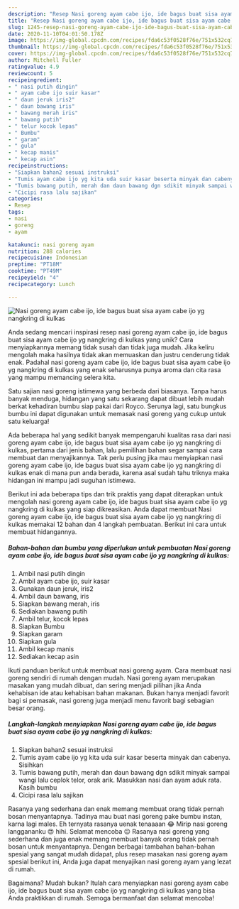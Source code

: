 ```yaml
---
description: "Resep Nasi goreng ayam cabe ijo, ide bagus buat sisa ayam cabe ijo yg nangkring di kulkas, Bisa Manjain Lidah"
title: "Resep Nasi goreng ayam cabe ijo, ide bagus buat sisa ayam cabe ijo yg nangkring di kulkas, Bisa Manjain Lidah"
slug: 1245-resep-nasi-goreng-ayam-cabe-ijo-ide-bagus-buat-sisa-ayam-cabe-ijo-yg-nangkring-di-kulkas-bisa-manjain-lidah
date: 2020-11-10T04:01:50.178Z
image: https://img-global.cpcdn.com/recipes/fda6c53f0528f76e/751x532cq70/nasi-goreng-ayam-cabe-ijo-ide-bagus-buat-sisa-ayam-cabe-ijo-yg-nangkring-di-kulkas-foto-resep-utama.jpg
thumbnail: https://img-global.cpcdn.com/recipes/fda6c53f0528f76e/751x532cq70/nasi-goreng-ayam-cabe-ijo-ide-bagus-buat-sisa-ayam-cabe-ijo-yg-nangkring-di-kulkas-foto-resep-utama.jpg
cover: https://img-global.cpcdn.com/recipes/fda6c53f0528f76e/751x532cq70/nasi-goreng-ayam-cabe-ijo-ide-bagus-buat-sisa-ayam-cabe-ijo-yg-nangkring-di-kulkas-foto-resep-utama.jpg
author: Mitchell Fuller
ratingvalue: 4.9
reviewcount: 5
recipeingredient:
- " nasi putih dingin"
- " ayam cabe ijo suir kasar"
- " daun jeruk iris2"
- " daun bawang iris"
- " bawang merah iris"
- " bawang putih"
- " telur kocok lepas"
- " Bumbu"
- " garam"
- " gula"
- " kecap manis"
- " kecap asin"
recipeinstructions:
- "Siapkan bahan2 sesuai instruksi"
- "Tumis ayam cabe ijo yg kita uda suir kasar beserta minyak dan cabenya. Sisihkan"
- "Tumis bawang putih, merah dan daun bawang dgn sdikit minyak sampai wangi lalu ceplok telor, orak arik. Masukkan nasi dan ayam aduk rata. Kasih bumbu"
- "Cicipi rasa lalu sajikan"
categories:
- Resep
tags:
- nasi
- goreng
- ayam

katakunci: nasi goreng ayam 
nutrition: 288 calories
recipecuisine: Indonesian
preptime: "PT18M"
cooktime: "PT49M"
recipeyield: "4"
recipecategory: Lunch

---
```



![Nasi goreng ayam cabe ijo, ide bagus buat sisa ayam cabe ijo yg nangkring di kulkas](https://img-global.cpcdn.com/recipes/fda6c53f0528f76e/751x532cq70/nasi-goreng-ayam-cabe-ijo-ide-bagus-buat-sisa-ayam-cabe-ijo-yg-nangkring-di-kulkas-foto-resep-utama.jpg)

Anda sedang mencari inspirasi resep nasi goreng ayam cabe ijo, ide bagus buat sisa ayam cabe ijo yg nangkring di kulkas yang unik? Cara menyiapkannya memang tidak susah dan tidak juga mudah. Jika keliru mengolah maka hasilnya tidak akan memuaskan dan justru cenderung tidak enak. Padahal nasi goreng ayam cabe ijo, ide bagus buat sisa ayam cabe ijo yg nangkring di kulkas yang enak seharusnya punya aroma dan cita rasa yang mampu memancing selera kita.

Satu sajian nasi goreng istimewa yang berbeda dari biasanya. Tanpa harus banyak menduga, hidangan yang satu sekarang dapat dibuat lebih mudah berkat kehadiran bumbu siap pakai dari Royco. Serunya lagi, satu bungkus bumbu ini dapat digunakan untuk memasak nasi goreng yang cukup untuk satu keluarga!

Ada beberapa hal yang sedikit banyak mempengaruhi kualitas rasa dari nasi goreng ayam cabe ijo, ide bagus buat sisa ayam cabe ijo yg nangkring di kulkas, pertama dari jenis bahan, lalu pemilihan bahan segar sampai cara membuat dan menyajikannya. Tak perlu pusing jika mau menyiapkan nasi goreng ayam cabe ijo, ide bagus buat sisa ayam cabe ijo yg nangkring di kulkas enak di mana pun anda berada, karena asal sudah tahu triknya maka hidangan ini mampu jadi suguhan istimewa.


Berikut ini ada beberapa tips dan trik praktis yang dapat diterapkan untuk mengolah nasi goreng ayam cabe ijo, ide bagus buat sisa ayam cabe ijo yg nangkring di kulkas yang siap dikreasikan. Anda dapat membuat Nasi goreng ayam cabe ijo, ide bagus buat sisa ayam cabe ijo yg nangkring di kulkas memakai 12 bahan dan 4 langkah pembuatan. Berikut ini cara untuk membuat hidangannya.

<!--inarticleads1-->

##### Bahan-bahan dan bumbu yang diperlukan untuk pembuatan Nasi goreng ayam cabe ijo, ide bagus buat sisa ayam cabe ijo yg nangkring di kulkas:

1. Ambil  nasi putih dingin
1. Ambil  ayam cabe ijo, suir kasar
1. Gunakan  daun jeruk, iris2
1. Ambil  daun bawang, iris
1. Siapkan  bawang merah, iris
1. Sediakan  bawang putih
1. Ambil  telur, kocok lepas
1. Siapkan  Bumbu
1. Siapkan  garam
1. Siapkan  gula
1. Ambil  kecap manis
1. Sediakan  kecap asin


Ikuti panduan berikut untuk membuat nasi goreng ayam. Cara membuat nasi goreng sendiri di rumah dengan mudah. Nasi goreng ayam merupakan masakan yang mudah dibuat, dan sering menjadi pilihan jika Anda kehabisan ide atau kehabisan bahan makanan. Bukan hanya menjadi favorit bagi si pemasak, nasi goreng juga menjadi menu favorit bagi sebagian besar orang. 

<!--inarticleads2-->

##### Langkah-langkah menyiapkan Nasi goreng ayam cabe ijo, ide bagus buat sisa ayam cabe ijo yg nangkring di kulkas:

1. Siapkan bahan2 sesuai instruksi
1. Tumis ayam cabe ijo yg kita uda suir kasar beserta minyak dan cabenya. Sisihkan
1. Tumis bawang putih, merah dan daun bawang dgn sdikit minyak sampai wangi lalu ceplok telor, orak arik. Masukkan nasi dan ayam aduk rata. Kasih bumbu
1. Cicipi rasa lalu sajikan


Rasanya yang sederhana dan enak memang membuat orang tidak pernah bosan menyantapnya. Tadinya mau buat nasi goreng pake bumbu instan, karna lagi males. Eh ternyata rasanya uenak tenaaaan 😂 Mirip nasi goreng langgananku 😍 hihi. Selamat mencoba 😉 Rasanya nasi goreng yang sederhana dan juga enak memang membuat banyak orang tidak pernah bosan untuk menyantapnya. Dengan berbagai tambahan bahan-bahan spesial yang sangat mudah didapat, plus resep masakan nasi goreng ayam spesial berikut ini, Anda juga dapat menyajikan nasi goreng ayam yang lezat di rumah. 

Bagaimana? Mudah bukan? Itulah cara menyiapkan nasi goreng ayam cabe ijo, ide bagus buat sisa ayam cabe ijo yg nangkring di kulkas yang bisa Anda praktikkan di rumah. Semoga bermanfaat dan selamat mencoba!
